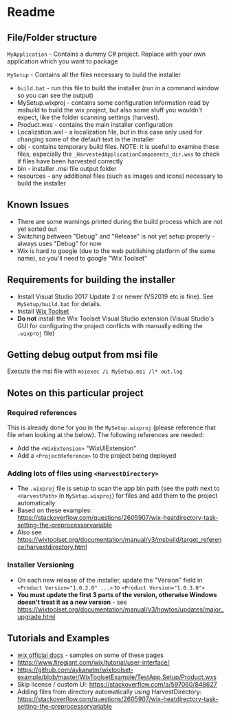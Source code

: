 # Readme

## File/Folder structure

`MyApplication` - Contains a dummy C# project. Replace with your own application which you want to package

`MySetup` - Contains all the files necessary to build the installer

- `build.bat` - run this file to build the installer (run in a command window so you can see the output)
- MySetup.wixproj - contains some configuration information read by msbuild to build the wix project, but also some stuff you wouldn't expect, like the folder scanning settings (harvest).
- Product.wxs - contains the main installer configuration
- Localization.wxl - a localization file, but in this case only used for changing some of the default text in the installer
- obj - contains temporary build files. NOTE: it is useful to examine these files, especially the `_HarvestedApplicationComponents_dir.wxs` to check if files have been harvested correctly
- bin - installer .msi file output folder
- resources - any additional files (such as images and icons) necessary to build the installer

## Known Issues

- There are some warnings printed during the build process which are not yet sorted out
- Switching between "Debug" and "Release" is not yet setup properly - always uses "Debug" for now
- Wix is hard to google (due to the web publishing platform of the same name), so you'll need to google "Wix Toolset"

## Requirements for building the installer

- Install Visual Studio 2017 Update 2 or newer (VS2019 etc is fine). See `MySetup/build.bat` for details.
- Install [Wix Toolset](https://wixtoolset.org/releases/)
- **Do not** install the Wix Toolset Visual Studio extension (Visual Studio's GUI for configuring the project conflicts with manually editing the `.wixproj` file)

## Getting debug output from msi file

Execute the msi file with `msiexec /i MySetup.msi /l* out.log`

## Notes on this particular project

### Required references

This is already done for you in the `MySetup.wixproj` (please reference that file when looking at the below). The following references are needed:

- Add the `<WixExtension>` "WixUIExtension"
- Add a `<ProjectReference>` to the project being deployed

### Adding lots of files using `<HarvestDirectory>`

- The `.wixproj` file is setup to scan the app bin path (see the path next to `<HarvestPath>` in `MySetup.wixproj`) for files and add them to the project automatically
- Based on these examples: https://stackoverflow.com/questions/2605907/wix-heatdirectory-task-setting-the-preprocessorvariable
- Also see https://wixtoolset.org/documentation/manual/v3/msbuild/target_reference/harvestdirectory.html

### Installer Versioning

- On each new release of the installer, update the "Version" field in `<Product Version="1.0.2.0" ...>` to `<Product Version="1.0.3.0">`
- **You must update the first 3 parts of the version, otherwise Windows doesn't treat it as a new version** - see https://wixtoolset.org/documentation/manual/v3/howtos/updates/major_upgrade.html

## Tutorials and Examples

- [wix official docs](https://wixtoolset.org/documentation/) - samples on some of these pages
- https://www.firegiant.com/wix/tutorial/user-interface/
- https://github.com/aykanatm/wixtoolset-example/blob/master/WixToolsetExample/TestApp.Setup/Product.wxs
- Skip license / custom UI: https://stackoverflow.com/a/597060/848627
- Adding files from directory automatically using HarvestDirectory: https://stackoverflow.com/questions/2605907/wix-heatdirectory-task-setting-the-preprocessorvariable